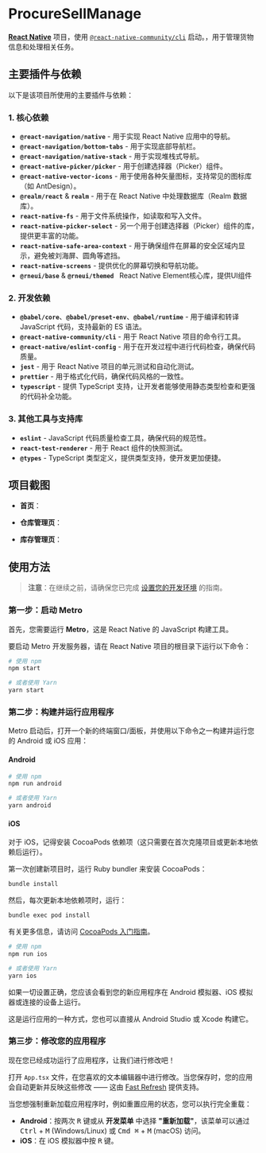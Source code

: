 # ProcureSellManage

[**React Native**](https://reactnative.dev) 项目，使用 [`@react-native-community/cli`](https://github.com/react-native-community/cli) 启动。，用于管理货物信息和处理相关任务。

## 主要插件与依赖

以下是该项目所使用的主要插件与依赖：

### 1. **核心依赖**

- **`@react-navigation/native`** - 用于实现 React Native 应用中的导航。
- **`@react-navigation/bottom-tabs`** - 用于实现底部导航栏。
- **`@react-navigation/native-stack`** - 用于实现堆栈式导航。
- **`@react-native-picker/picker`** - 用于创建选择器（Picker）组件。
- **`@react-native-vector-icons`** - 用于使用各种矢量图标，支持常见的图标库（如 AntDesign）。
- **`@realm/react`** & **`realm`** - 用于在 React Native 中处理数据库（Realm 数据库）。
- **`react-native-fs`** - 用于文件系统操作，如读取和写入文件。
- **`react-native-picker-select`** - 另一个用于创建选择器（Picker）组件的库，提供更丰富的功能。
- **`react-native-safe-area-context`** - 用于确保组件在屏幕的安全区域内显示，避免被刘海屏、圆角等遮挡。
- **`react-native-screens`** - 提供优化的屏幕切换和导航功能。
- **`@rneui/base`** & **`@rneui/themed `**  React Native Element核心库，提供UI组件

### 2. **开发依赖**

- **`@babel/core`**、**`@babel/preset-env`**、**`@babel/runtime`** - 用于编译和转译 JavaScript 代码，支持最新的 ES 语法。
- **`@react-native-community/cli`** - 用于 React Native 项目的命令行工具。
- **`@react-native/eslint-config`** - 用于在开发过程中进行代码检查，确保代码质量。
- **`jest`** - 用于 React Native 项目的单元测试和自动化测试。
- **`prettier`** - 用于格式化代码，确保代码风格的一致性。
- **`typescript`** - 提供 TypeScript 支持，让开发者能够使用静态类型检查和更强的代码补全功能。

### 3. **其他工具与支持库**

- **`eslint`** - JavaScript 代码质量检查工具，确保代码的规范性。
- **`react-test-renderer`** - 用于 React 组件的快照测试。
- **`@types`** - TypeScript 类型定义，提供类型支持，使开发更加便捷。

## 项目截图

- **首页**：



- **仓库管理页**：



- **库存管理页**：





## 使用方法

> **注意**：在继续之前，请确保您已完成 [设置您的开发环境](https://reactnative.dev/docs/set-up-your-environment) 的指南。

### 第一步：启动 Metro

首先，您需要运行 **Metro**，这是 React Native 的 JavaScript 构建工具。

要启动 Metro 开发服务器，请在 React Native 项目的根目录下运行以下命令：

```sh
# 使用 npm
npm start

# 或者使用 Yarn
yarn start
```

### 第二步：构建并运行应用程序

Metro 启动后，打开一个新的终端窗口/面板，并使用以下命令之一构建并运行您的 Android 或 iOS 应用：

#### Android

```sh
# 使用 npm
npm run android

# 或者使用 Yarn
yarn android
```

#### iOS

对于 iOS，记得安装 CocoaPods 依赖项（这只需要在首次克隆项目或更新本地依赖后运行）。

第一次创建新项目时，运行 Ruby bundler 来安装 CocoaPods：

```sh
bundle install
```

然后，每次更新本地依赖项时，运行：

```sh
bundle exec pod install
```

有关更多信息，请访问 [CocoaPods 入门指南](https://guides.cocoapods.org/using/getting-started.html)。

```sh
# 使用 npm
npm run ios

# 或者使用 Yarn
yarn ios
```

如果一切设置正确，您应该会看到您的新应用程序在 Android 模拟器、iOS 模拟器或连接的设备上运行。

这是运行应用的一种方式，您也可以直接从 Android Studio 或 Xcode 构建它。

### 第三步：修改您的应用程序

现在您已经成功运行了应用程序，让我们进行修改吧！

打开 `App.tsx` 文件，在您喜欢的文本编辑器中进行修改。当您保存时，您的应用会自动更新并反映这些修改 —— 这由 [Fast Refresh](https://reactnative.dev/docs/fast-refresh) 提供支持。

当您想强制重新加载应用程序时，例如重置应用的状态，您可以执行完全重载：

- **Android**：按两次 <kbd>R</kbd> 键或从 **开发菜单** 中选择 **"重新加载"**，该菜单可以通过 <kbd>Ctrl</kbd> + <kbd>M</kbd> (Windows/Linux) 或 <kbd>Cmd ⌘</kbd> + <kbd>M</kbd> (macOS) 访问。
- **iOS**：在 iOS 模拟器中按 <kbd>R</kbd> 键。
